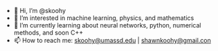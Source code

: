 - 👋 Hi, I’m @skoohy
- 👀 I’m interested in machine learning, physics, and mathematics
- 🌱 I’m currently learning about neural networks, python, numerical methods, and soon C++ 
- 📫 How to reach me: skoohy@umassd.edu | shawnkoohy@gmail.con

<!---
skoohy/skoohy is a ✨ special ✨ repository because its `README.md` (this file) appears on your GitHub profile.
You can click the Preview link to take a look at your changes.
--->
